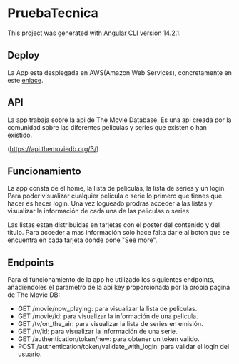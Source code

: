 # PruebaTecnica

This project was generated with [Angular CLI](https://github.com/angular/angular-cli) version 14.2.1.

## Deploy 

La App esta desplegada en AWS(Amazon Web Services), concretamente en este [enlace](https://master.d2mpepwejwzgz3.amplifyapp.com/).

## API

La app trabaja sobre la api de The Movie Database. Es una api creada por la comunidad sobre las diferentes peliculas y series que existen o han existido.

(https://api.themoviedb.org/3/)

## Funcionamiento

La app consta de el home, la lista de peliculas, la lista de series y un login. Para poder visualizar cualquier pelicula o serie lo primero que tienes que hacer es hacer login. Una vez logueado prodras acceder a las listas y visualizar la información de cada una de las peliculas o series.

Las listas estan distribuidas en tarjetas con el poster del contenido y del titulo. Para acceder a mas información solo hace falta darle al boton que se encuentra en cada tarjeta donde pone "See more".

## Endpoints

Para el funcionamiento de la app he utilizado los siguientes endpoints, añadiendoles el parametro de la api key proporcionada por la propia pagina de The Movie DB:

- GET /movie/now_playing: para visualizar la lista de peliculas.
- GET /movie/id: para visualizar la información de una pelicula.
- GET /tv/on_the_air: para visualizar la lista de series en emisión.
- GET /tv/id: para visualizar la información de una serie.
- GET /authentication/token/new: para obtener un token valido.
- POST /authentication/token/validate_with_login: para validar el login del usuario.
